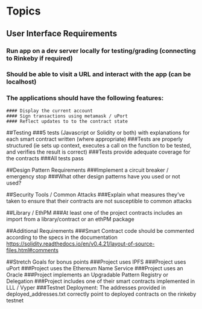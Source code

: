 # Topics

## User Interface Requirements
  ### Run app on a dev server locally for testing/grading (connecting to Rinkeby if required)
  ### Should be able to visit a URL and interact with the app (can be localhost)

  ### The applications should have the following features:
    #### Display the current account
    #### Sign transactions using metamask / uPort
    #### Reflect updates to to the contract state

##Testing
  ###5 tests (Javascript or Solidity or both) with explanations for each smart contract written (where appropriate)
  ###Tests are properly structured (ie sets up context, executes a call on  the function to be tested, and verifies the result is correct)
  ###Tests provide adequate coverage for the contracts
  ###All tests pass

##Design Pattern Requirements
  ###Implement a circuit breaker / emergency stop
  ###What other design patterns have you used or  not used?

##Security Tools / Common Attacks
  ###Explain what measures they’ve taken to ensure that their contracts are not susceptible to common attacks

##Library / EthPM
  ###At least one of the project contracts includes an import from a library/contract or an ethPM package

##Additional Requirements
 ###Smart Contract code should be commented  according to the specs in the documentation https://solidity.readthedocs.io/en/v0.4.21/layout-of-source-files.html#comments

##Stretch Goals for bonus points
  ###Project uses IPFS
  ###Project uses uPort
  ###Project uses the Ethereum Name Service
  ###Project uses an Oracle
  ###Project implements an Upgradable Pattern Registry or Delegation
  ###Project includes one of their smart contracts implemented in LLL / Vyper
  ###Testnet Deployment:  The addresses provided in deployed_addresses.txt correctly point to deployed  contracts on the rinkeby testnet
